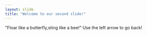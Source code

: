 ```yaml
---
layout: slide
title: "Welcome to our second slide!"
---
```

"Floar like a butterfly,sting like a bee!"
Use the left arrow to go back!
